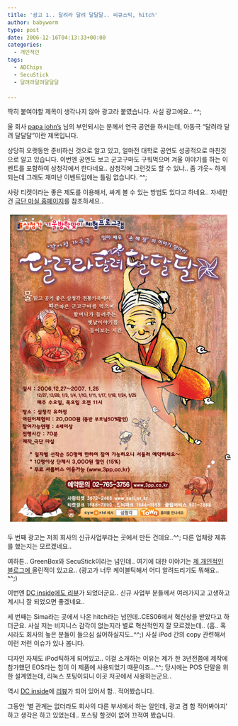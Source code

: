 ```yaml
---
title: '광고 1.. 달려라 달려 달달달.. 씨큐스틱, hitch'
author: babyworm
type: post
date: 2006-12-16T04:13:33+00:00
categories:
  - 개인적인
tags:
  - ADChips
  - SecuStick
  - 달려라달려달달달

---
```

딱히 붙여야할 제목이 생각나지 않아 광고라 붙였습니다. 사실 광고에요.. ^^;

울 회사 <A href="http://masil.biz/gyongsu/" target=_blank>papa john’s</A> 님의 부인되시는 분께서 연극 공연을 하시는데, 아동극 “달려라 달려 달달달”이란 제목입니다.

상당히 오랫동안 준비하신 것으로 알고 있고, 얼마전 대학로 공연도 성공적으로 마친것으로 알고 있습니다.
이번엔 공연도 보고 군고구마도 구워먹으며 겨울 이야기를 하는 이벤트를 포함하여 삼청각에서 한다네요..
삼청각에 그런것도 할 수 있냐.. 좀 갸웃~ 하게 되는데 그래도 재미난 이벤트임에는 틀림 없습니다. ^^;

사랑 티켓이라는 좋은 제도를 이용해서, 싸게 볼 수 있는 방법도 있다고 하네요.. 자세한건 <A href="http://masil.biz/" target=_blank>극단 마실 홈페이지</A>를 참조하세요..

![달려라 달려 달달달의 삼청동 공연 포스터](featured_poster.jpg)

두 번째 광고는 저희 회사의 신규사업부라는 곳에서 만든 건데요..^^;
다른 업체랑 제휴를 했는지는 모르겠네요..

여하튼.. GreenBox와 SecuStick이라는 넘인데.. 여기에 대한 이야기는 <A href="http://babyworm.tistory.com/16" target=_blank>제 개인적인 블로그에 </A>올린적이 있고요.. (광고가 너무 케이블틱해서 어디 알려드리기도 뭐해요.. ^^;)

이번엔 <A href="http://dcinside.com/webdc/goods/review.php?pid=7101&cc1=60&cc2=0&cc3=0" target=_blank>DC inside에도 리뷰</A>가 되었더군요..
신규 사업부 분들께서 여러가지고 고생하고 계시니 잘 되었으면 좋겠네요..

세 번째는 Sima라는 곳에서 나온 hitch라는 넘인데..CES06에서 혁신상을 받았다고 하더군요.
사실 저는 비지니스 감각이 없는지라 별로 혁신적인지 잘 모르겠는데.. (흠.. 혹시라도 회사의 높은 분들이 들으심 싫어하실지도..^^;) 사실 iPod 간의 copy 관련해서 이런 저런 이슈가 있나 봅니다.

디자인 자체도 iPod틱하게 되어있고..
이걸 소개하는 이유는 제가 한 3년전쯤에 제작에 참가했던 EOS라는 칩이 이 제품에 사용되었기 때문이죠…^^;
당시에는 POS 단말을 위한 설계였는데, 리눅스 포팅이되니 이곳 저곳에서 사용하는군요..

역시 <A href="http://dcinside.com/webdc/goods/review.php?pid=7084&cc1=60&cc2=0&cc3=0" target=_blank>DC inside</A>에 <A href="http://dcinside.com/webdc/goods/review.php?pid=7084&cc1=60&cc2=0&cc3=0" target=_blank>리뷰</A>가 되어 있어서 함.. 적어봤습니다.

그동안 ‘별 관계는 없더라도 회사의 다른 부서에서 하는 일인데, 광고 겸 함 적어봐야지’ 하고 생각은 하고 있었는데.. 포스팅 할것이 없어 끄적여 봤습니다.
